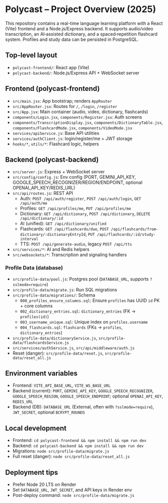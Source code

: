 # Polycast – Project Overview (2025)

This repository contains a real-time language learning platform with a React (Vite) frontend and a Node.js/Express backend. It supports audio/video transcription, an AI‑assisted dictionary, and a spaced‑repetition flashcard system. Profiles and study data can be persisted in PostgreSQL.

## Top-level layout
- `polycast-frontend/`: React app (Vite)
- `polycast-backend/`: Node.js/Express API + WebSocket server

## Frontend (polycast-frontend)
- `src/main.jsx`: App bootstrap; renders `AppRouter`
- `src/AppRouter.jsx`: Routes for `/`, `/login`, `/register`
- `src/App.jsx`: Main container (audio, video, dictionary, flashcards)
- `components/Login.jsx`, `components/Register.jsx`: Auth screens
- `components/TranscriptionDisplay.jsx`, `components/DictionaryTable.jsx`, `components/FlashcardMode.jsx`, `components/VideoMode.jsx`
- `services/apiService.js`: Base API utilities
- `services/authClient.js`: login/register/me + JWT storage
- `hooks/*`, `utils/*`: Flashcard logic, helpers

## Backend (polycast-backend)
- `src/server.js`: Express + WebSocket server
- `src/config/config.js`: Env config (PORT, GEMINI_API_KEY, GOOGLE_SPEECH_RECOGNIZER/REGION/ENDPOINT, optional OPENAI_API_KEY/REDIS_URL)
- `src/api/routes.js`: REST API
  - Auth: `POST /api/auth/register`, `POST /api/auth/login`, `GET /api/auth/me`
  - Profiles: `GET /api/profiles/me`, `PUT /api/profiles/me`
  - Dictionary: `GET /api/dictionary`, `POST /api/dictionary`, `DELETE /api/dictionary/:id`
  - AI (unified): `GET /api/dictionary/unified`
  - Flashcards: `GET /api/flashcards/due`, `POST /api/flashcards/from-dictionary/:dictionaryEntryId`, `PUT /api/flashcards/:id/study-interval`
  - TTS: `POST /api/generate-audio`, legacy `POST /api/tts`
- `src/services/*`: AI and Redis helpers
- `src/websockets/*`: Transcription and signaling handlers

### Profile Data (database)
- `src/profile-data/pool.js`: Postgres pool (`DATABASE_URL`, supports `?sslmode=require`)
- `src/profile-data/migrate.js`: Run SQL migrations
- `src/profile-data/migrations/`: Schema
  - `000_profiles_ensure_columns.sql`: Ensure `profiles` has UUID `id` PK + core columns
  - `002_dictionary_entries.sql`: `dictionary_entries` (FK → `profiles(id)`)
  - `003_username_unique.sql`: Unique index on `profiles.username`
  - `004_flashcards.sql`: `flashcards` (FKs → `profiles`, `dictionary_entries`)
- `src/profile-data/dictionaryService.js`, `src/profile-data/flashcardsService.js`
- `src/services/authService.js`, `src/api/middleware/auth.js`
- Reset (danger): `src/profile-data/reset.js`, `src/profile-data/reset_all.js`

## Environment variables
- Frontend: `VITE_API_BASE_URL`, `VITE_WS_BASE_URL`
- Backend (current): `PORT`, `GEMINI_API_KEY`, `GOOGLE_SPEECH_RECOGNIZER`, `GOOGLE_SPEECH_REGION`, `GOOGLE_SPEECH_ENDPOINT`; optional `OPENAI_API_KEY`, `REDIS_URL`
- Backend (DB): `DATABASE_URL` (External, often with `?sslmode=require`), `JWT_SECRET`, optional `BCRYPT_ROUNDS`

## Local development
- Frontend: `cd polycast-frontend && npm install && npm run dev`
- Backend: `cd polycast-backend && npm install && npm run dev`
- Migrations: `node src/profile-data/migrate.js`
- Full reset (danger): `node src/profile-data/reset_all.js`

## Deployment tips
- Prefer Node 20 LTS on Render
- Set `DATABASE_URL`, `JWT_SECRET`, and API keys in Render env
- Post-deploy command: `node src/profile-data/migrate.js`
